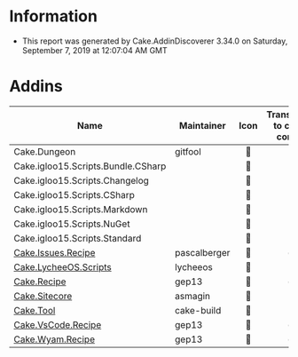 # Information

- This report was generated by Cake.AddinDiscoverer 3.34.0 on Saturday, September 7, 2019 at 12:07:04 AM GMT

# Addins

| Name | Maintainer | Icon | Transferred to cake-contrib | License | Repository |
| --- | --- | :---: | :---: | :---: | :---: |
| Cake.Dungeon | gitfool |  :small_red_triangle: |  :small_red_triangle: | MIT :white_check_mark: |  :warning: |
| Cake.igloo15.Scripts.Bundle.CSharp |  |  :small_red_triangle: |  :small_red_triangle: | MIT :white_check_mark: |  :small_red_triangle: |
| Cake.igloo15.Scripts.Changelog |  |  :small_red_triangle: |  :small_red_triangle: | MIT :white_check_mark: |  :small_red_triangle: |
| Cake.igloo15.Scripts.CSharp |  |  :small_red_triangle: |  :small_red_triangle: | MIT :white_check_mark: |  :small_red_triangle: |
| Cake.igloo15.Scripts.Markdown |  |  :small_red_triangle: |  :small_red_triangle: | MIT :white_check_mark: |  :small_red_triangle: |
| Cake.igloo15.Scripts.NuGet |  |  :small_red_triangle: |  :small_red_triangle: | MIT :white_check_mark: |  :small_red_triangle: |
| Cake.igloo15.Scripts.Standard |  |  :small_red_triangle: |  :small_red_triangle: | MIT :white_check_mark: |  :small_red_triangle: |
| [Cake.Issues.Recipe](https://github.com/cake-contrib/Cake.Issues.Recipe) | pascalberger |  :small_red_triangle: |  :white_check_mark: | MIT :white_check_mark: |  :white_check_mark: |
| [Cake.LycheeOS.Scripts](https://github.com/lycheeos/cake-tools) | lycheeos |  :small_red_triangle: |  :small_red_triangle: |  :small_red_triangle: |  :small_red_triangle: |
| [Cake.Recipe](https://github.com/cake-contrib/Cake.Recipe) | gep13 |  :small_red_triangle: |  :white_check_mark: | MIT :white_check_mark: |  :warning: |
| [Cake.Sitecore](https://github.com/asmagin/Cake.Sitecore) | asmagin |  :small_red_triangle: |  :small_red_triangle: |  :small_red_triangle: |  :small_red_triangle: |
| [Cake.Tool](https://cakebuild.net/) | cake-build |  :small_red_triangle: |  :small_red_triangle: | MIT :white_check_mark: |  :warning: |
| [Cake.VsCode.Recipe](https://github.com/cake-contrib/Cake.VsCode.Recipe) | gep13 |  :small_red_triangle: |  :white_check_mark: |  :small_red_triangle: |  :small_red_triangle: |
| [Cake.Wyam.Recipe](https://github.com/cake-contrib/Cake.Wyam.Recipe) | gep13 |  :small_red_triangle: |  :white_check_mark: | MIT :white_check_mark: |  :white_check_mark: |

